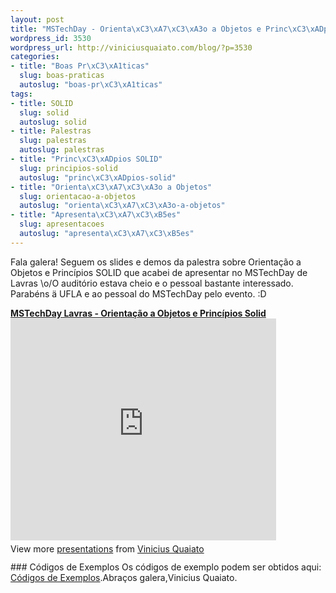 ```yaml
--- 
layout: post
title: "MSTechDay - Orienta\xC3\xA7\xC3\xA3o a Objetos e Princ\xC3\xADpios SOLID slides e demos"
wordpress_id: 3530
wordpress_url: http://viniciusquaiato.com/blog/?p=3530
categories: 
- title: "Boas Pr\xC3\xA1ticas"
  slug: boas-praticas
  autoslug: "boas-pr\xC3\xA1ticas"
tags: 
- title: SOLID
  slug: solid
  autoslug: solid
- title: Palestras
  slug: palestras
  autoslug: palestras
- title: "Princ\xC3\xADpios SOLID"
  slug: principios-solid
  autoslug: "princ\xC3\xADpios-solid"
- title: "Orienta\xC3\xA7\xC3\xA3o a Objetos"
  slug: orientacao-a-objetos
  autoslug: "orienta\xC3\xA7\xC3\xA3o-a-objetos"
- title: "Apresenta\xC3\xA7\xC3\xB5es"
  slug: apresentacoes
  autoslug: "apresenta\xC3\xA7\xC3\xB5es"
---
```

Fala galera! Seguem os slides e demos da palestra sobre Orientação a Objetos e Princípios SOLID que acabei de apresentar no MSTechDay de Lavras \o/O auditório estava cheio e o pessoal bastante interessado. Parabéns ä UFLA e ao pessoal do MSTechDay pelo evento. :D<div style="width:425px" id="__ss_8134844"> **[MSTechDay Lavras - Orientação a Objetos e Princípios Solid](http://www.slideshare.net/viniciusquaiato/mstechday-lavras-orientao-a-objetos-e-princpios-solid "MSTechDay Lavras - Orientação a Objetos e Princípios Solid")** <iframe src="http://www.slideshare.net/slideshow/embed_code/8134844" width="425" height="355" frameborder="0" marginwidth="0" marginheight="0" scrolling="no"></iframe> <div style="padding:5px 0 12px"> View more [presentations](http://www.slideshare.net/) from [Vinicius Quaiato](http://www.slideshare.net/viniciusquaiato) </div> </div>### Códigos de Exemplos
Os códigos de exemplo podem ser obtidos aqui: [Códigos de Exemplos](http://viniciusquaiato.com/files/codesamples/mstechday/orientacaoaobjetos.zip).Abraços galera,Vinicius Quaiato.

